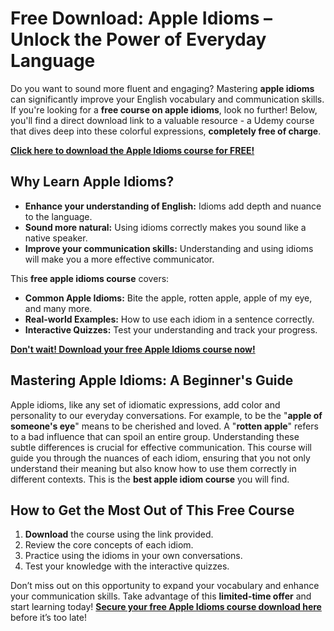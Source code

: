 # Free Download: Apple Idioms – Unlock the Power of Everyday Language

Do you want to sound more fluent and engaging? Mastering **apple idioms** can significantly improve your English vocabulary and communication skills. If you're looking for a **free course on apple idioms**, look no further! Below, you'll find a direct download link to a valuable resource - a Udemy course that dives deep into these colorful expressions, **completely free of charge**.

[**Click here to download the Apple Idioms course for FREE!**](https://udemywork.com/apple-idioms)

## Why Learn Apple Idioms?

*   **Enhance your understanding of English:** Idioms add depth and nuance to the language.
*   **Sound more natural:** Using idioms correctly makes you sound like a native speaker.
*   **Improve your communication skills:** Understanding and using idioms will make you a more effective communicator.

This **free apple idioms course** covers:

*   **Common Apple Idioms:** Bite the apple, rotten apple, apple of my eye, and many more.
*   **Real-world Examples:** How to use each idiom in a sentence correctly.
*   **Interactive Quizzes:** Test your understanding and track your progress.

[**Don't wait! Download your free Apple Idioms course now!**](https://udemywork.com/apple-idioms)

## Mastering Apple Idioms: A Beginner's Guide

Apple idioms, like any set of idiomatic expressions, add color and personality to our everyday conversations. For example, to be the "**apple of someone's eye**" means to be cherished and loved. A "**rotten apple**" refers to a bad influence that can spoil an entire group. Understanding these subtle differences is crucial for effective communication. This course will guide you through the nuances of each idiom, ensuring that you not only understand their meaning but also know how to use them correctly in different contexts. This is the **best apple idiom course** you will find.

## How to Get the Most Out of This Free Course

1.  **Download** the course using the link provided.
2.  Review the core concepts of each idiom.
3.  Practice using the idioms in your own conversations.
4.  Test your knowledge with the interactive quizzes.

Don’t miss out on this opportunity to expand your vocabulary and enhance your communication skills. Take advantage of this **limited-time offer** and start learning today! **[Secure your free Apple Idioms course download here](https://udemywork.com/apple-idioms)** before it’s too late!
